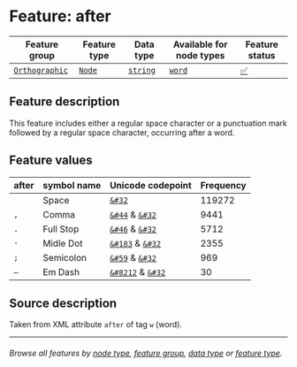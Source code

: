 # Feature: after <a name="start"></a>

Feature group | Feature type | Data type | Available for node types | Feature status
---  | --- | --- | --- | --- 
[`Orthographic`](featuresbygroup.md#orthographic-features) | [`Node`](featuresbyfeaturetype.md#node-features)  | [`string`](featuresbydatatype.md#string-datatype) | [`word`](featuresbynodetype.md#word-nodes) | [✅](featuresbystatus.md#Trustworthy "Trustworthy")

## Feature description 

This feature includes either a regular space character or a punctuation mark followed by a regular space character, occurring after a word.

## Feature values 

after | symbol name | Unicode codepoint | Frequency
---  | --- | --- | ---
` ` | Space | [`&#32`](https://www.codetable.net/decimal/32) |  119272
`, ` | Comma  | [`&#44`](https://www.codetable.net/decimal/44) & [`&#32`](https://www.codetable.net/decimal/32)  | 9441
`. ` | Full Stop | [`&#46`](https://www.codetable.net/decimal/46) & [`&#32`](https://www.codetable.net/decimal/32) | 5712
`· ` | Midle Dot | [`&#183`](https://www.codetable.net/decimal/183) & [`&#32`](https://www.codetable.net/decimal/32)| 2355
`; ` | Semicolon | [`&#59`](https://www.codetable.net/decimal/59) & [`&#32`](https://www.codetable.net/decimal/32) | 969
`— ` | Em Dash | [`&#8212`](https://www.codetable.net/decimal/8212) & [`&#32`](https://www.codetable.net/decimal/32) | 30

## Source description

Taken from XML attribute `after` of tag `w` (word).

---
###### *Browse all features by [node type](featuresbynodetype.md#start), [feature group](featuresbygroup.md#start), [data type](featuresbydatatype.md#start)  or [feature type](featuresbyfeaturetype.md#start).*

